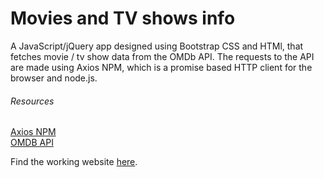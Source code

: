 # Movies and TV shows info

A JavaScript/jQuery app designed using Bootstrap CSS and HTMl, that fetches movie / tv show data from the OMDb API. The requests to the API are made using Axios NPM, which is a promise based HTTP client for the browser and node.js.
<br>
<h6>Resources</h6>
<a href="https://www.npmjs.com/package/axios">Axios NPM</a> <br>
<a href="www.omdbapi.com/">OMDB API</a> <br>

Find the working website <a href="http://movieinfo.000webhostapp.com/">here</a>.
